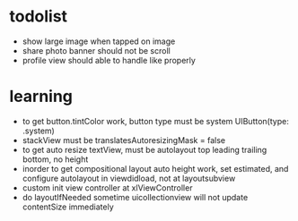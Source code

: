 #  todolist

- show large image when tapped on image
- share photo banner should not be scroll
- profile view should able to handle like properly

#  learning
- to get button.tintColor work, button type must be system UIButton(type: .system)
- stackView must be translatesAutoresizingMask = false
- to get auto resize textView, must be autolayout top leading trailing bottom, no height
- inorder to get compositional layout auto height work, set estimated, and configure autolayout in viewdidload, not at layoutsubview
- custom init view controller at xlViewController 
- do layoutIfNeeded sometime uicollectionview will not update contentSize immediately
